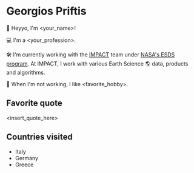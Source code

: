# Georgios Priftis

👋  Heyyo, I'm <your_name>!

💻  I'm a <your_profession>.

🛠️  I'm currently working with the [IMPACT](https://impact.earthdata.nasa.gov/) team under [NASA's ESDS program](https://earthdata.nasa.gov/esds).
At IMPACT, I work with various Earth Science 🌎 data, products and algorithms.

🎨  When I'm not working, I like <favorite_hobby>.


## Favorite quote

<insert_quote_here>

## Countries visited

- Italy
- Germany
- Greece